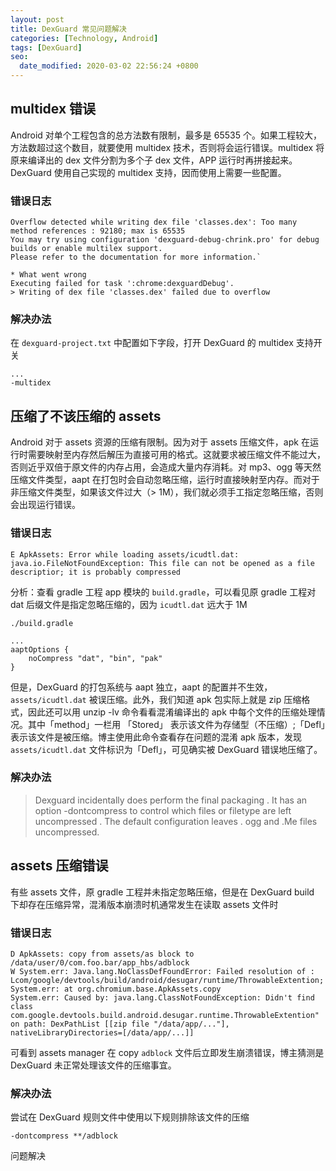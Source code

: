 ```yaml
---
layout: post
title: DexGuard 常见问题解决
categories: [Technology, Android]
tags: [DexGuard]
seo:
  date_modified: 2020-03-02 22:56:24 +0800
---
```


## multidex 错误

Android 对单个工程包含的总方法数有限制，最多是 65535 个。如果工程较大，方法数超过这个数目，就要使用 multidex 技术，否则将会运行错误。multidex 将原来编译出的 dex 文件分割为多个子 dex 文件，APP 运行时再拼接起来。DexGuard 使用自己实现的 multidex 支持，因而使用上需要一些配置。

### **错误日志**

```
Overflow detected while writing dex file 'classes.dex': Too many method references : 92180; max is 65535
You may try using configuration 'dexguard-debug-chrink.pro' for debug builds or enable multilex support.
Please refer to the documentation for more information.`

* What went wrong
Executing failed for task ':chrome:dexguardDebug'.
> Writing of dex file 'classes.dex' failed due to overflow
```

### 解决办法

在 `dexguard-project.txt` 中配置如下字段，打开 DexGuard 的 multidex 支持开关

```
...
-multidex
```

## 压缩了不该压缩的 assets

Android 对于 assets 资源的压缩有限制。因为对于 assets 压缩文件，apk 在运行时需要映射至内存然后解压为直接可用的格式。这就要求被压缩文件不能过大，否则近乎双倍于原文件的内存占用，会造成大量内存消耗。对 mp3、ogg 等天然压缩文件类型，aapt 在打包时会自动忽略压缩，运行时直接映射至内存。而对于非压缩文件类型，如果该文件过大（> 1M），我们就必须手工指定忽略压缩，否则会出现运行错误。

### 错误日志

```
E ApkAssets: Error while loading assets/icudtl.dat:
java.io.FileNotFoundException: This file can not be opened as a file descriptior; it is probably compressed
```

分析：查看 gradle 工程 app 模块的 `build.gradle`，可以看见原 gradle 工程对 dat 后缀文件是指定忽略压缩的，因为 `icudtl.dat` 远大于 1M

```
./build.gradle

...
aaptOptions {
    noCompress "dat", "bin", "pak"
}
```

但是，DexGuard 的打包系统与 aapt 独立，aapt 的配置并不生效，`assets/icudtl.dat` 被误压缩。此外，我们知道 apk 包实际上就是 zip 压缩格式，因此还可以用 unzip -lv 命令看看混淆编译出的 apk 中每个文件的压缩处理情况。其中「method」一栏用 「Stored」 表示该文件为存储型（不压缩）;「Defl」表示该文件是被压缩。博主使用此命令查看存在问题的混淆 apk 版本，发现 `assets/icudtl.dat` 文件标识为「Defl」，可见确实被 DexGuard 错误地压缩了。

### 解决办法

> Dexguard incidentally does perform the final packaging . It has an option -dontcompress to control which files or filetype are left uncompressed . The default configuration leaves . ogg and .Me files uncompressed.

## assets 压缩错误

有些 assets 文件，原 gradle 工程并未指定忽略压缩，但是在 DexGuard build 下却存在压缩异常，混淆版本崩溃时机通常发生在读取 assets 文件时

### 错误日志

```
D ApkAssets: copy from assets/as block to /data/user/0/com.foo.bar/app_hbs/adblock
W System.err: Java.lang.NoClassDefFoundError: Failed resolution of : Lcom/google/devtools/build/android/desugar/runtime/ThrowableExtention;
System.err: at org.chromium.base.ApkAssets.copy
System.err: Caused by: java.lang.ClassNotFoundException: Didn't find class com.google.devtools.build.android.desugar.runtime.ThrowableExtention" on path: DexPathList [[zip file "/data/app/..."], nativeLibraryDirectories=[/data/app/...]]
```

可看到 assets manager 在 copy `adblock` 文件后立即发生崩溃错误，博主猜测是 DexGuard 未正常处理该文件的压缩事宜。

### 解决办法

尝试在 DexGuard 规则文件中使用以下规则排除该文件的压缩

```
-dontcompress **/adblock
```

问题解决
